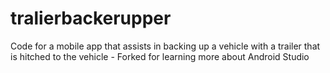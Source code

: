# tralierbackerupper
Code for a mobile app that assists in backing up a vehicle with a trailer that is hitched to the vehicle - Forked for learning more about Android Studio

